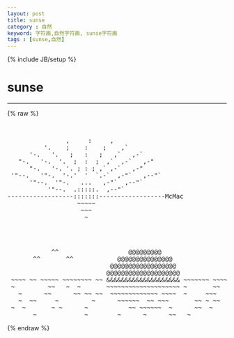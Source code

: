 ```yaml
---
layout: post
title: sunse
category : 自然
keyword: 字符画,自然字符画, sunse字符画
tags : [sunse,自然]
---
```

{% include JB/setup %}
# sunse
---
{% raw %}
<pre>


                ,     :     ,
          &#039;.    ;    :    ;    ,`
      &#039;-.   &#039;.   ;   :   ;   ,`   ,-`
   &quot;-.   &#039;-.  &#039;.  ;  :  ;  ,`  ,-`   ,-&quot;
      &quot;-.   &#039;-. &#039;. ; : ; ,` ,-`   ,-&quot;
 &#039;&quot;--.   &#039;&quot;-.  &#039;-.&#039;  &#039;  `.-`  ,-&quot;`   ,--&quot;`
      &#039;&quot;--.  &#039;&quot;-.   ...   ,-&quot;`  ,--&quot;`
           &#039;&quot;--.  .:::::.  ,--&quot;`
------------------:::::::------------------McMac
                   ~~~~~
                    ~~~
                     ~


 
 
            ^^                   @@@@@@@@@
       ^^       ^^            @@@@@@@@@@@@@@@
                            @@@@@@@@@@@@@@@@@@              ^^
                           @@@@@@@@@@@@@@@@@@@@
 ~~~~ ~~ ~~~~~ ~~~~~~~~ ~~ &amp;&amp;&amp;&amp;&amp;&amp;&amp;&amp;&amp;&amp;&amp;&amp;&amp;&amp;&amp;&amp;&amp;&amp;&amp;&amp; ~~~~~~~ ~~~~~~~~~~~ ~~~
 ~         ~~   ~  ~       ~~~~~~~~~~~~~~~~~~~~ ~       ~~     ~~ ~
   ~      ~~      ~~ ~~ ~~  ~~~~~~~~~~~~~ ~~~~  ~     ~~~    ~ ~~~  ~ ~~
   ~  ~~     ~         ~      ~~~~~~  ~~ ~~~       ~~ ~ ~~  ~~ ~
 ~  ~       ~ ~      ~           ~~ ~~~~~~  ~      ~~  ~             ~~
       ~             ~        ~      ~      ~~   ~             ~ </pre>
{% endraw %}

